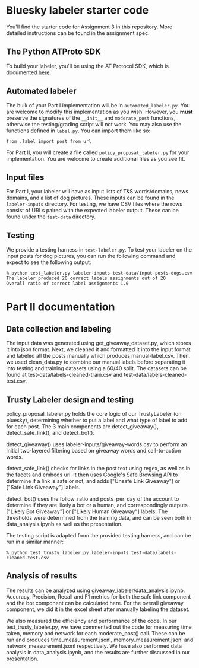 # Bluesky labeler starter code
You'll find the starter code for Assignment 3 in this repository. More detailed
instructions can be found in the assignment spec.

## The Python ATProto SDK
To build your labeler, you'll be using the AT Protocol SDK, which is documented [here](https://atproto.blue/en/latest/).

## Automated labeler
The bulk of your Part I implementation will be in `automated_labeler.py`. You are
welcome to modify this implementation as you wish. However, you **must**
preserve the signatures of the `__init__` and `moderate_post` functions,
otherwise the testing/grading script will not work. You may also use the
functions defined in `label.py`. You can import them like so:
```
from .label import post_from_url
```

For Part II, you will create a file called `policy_proposal_labeler.py` for your
implementation. You are welcome to create additional files as you see fit.

## Input files
For Part I, your labeler will have as input lists of T&S words/domains, news
domains, and a list of dog pictures. These inputs can be found in the
`labeler-inputs` directory. For testing, we have CSV files where the rows
consist of URLs paired with the expected labeler output. These can be found
under the `test-data` directory.

## Testing
We provide a testing harness in `test-labeler.py`. To test your labeler on the
input posts for dog pictures, you can run the following command and expect to
see the following output:

```
% python test_labeler.py labeler-inputs test-data/input-posts-dogs.csv
The labeler produced 20 correct labels assignments out of 20
Overall ratio of correct label assignments 1.0
```

# Part II documentation
## Data collection and labeling
The input data was generated using get_giveaway_dataset.py, which stores it into
json format. Next, we cleaned it and formatted it into the input format and 
labeled all the posts manually which produces manual-label.csv. Then, we used
clean_data.py to combine our manual labels before separating it into testing 
and training datasets using a 60/40 split. The datasets can be found at 
test-data/labels-cleaned-train.csv and test-data/labels-cleaned-test.csv.

## Trusty Labeler design and testing
policy_proposal_labeler.py holds the core logic of our TrustyLabeler (on bluesky), 
determining whether to put a label and what type of label to add for each post. 
The 3 main components are detect_giveaway(), detect_safe_link(), and detect_bot().

detect_giveaway() uses labeler-inputs/giveaway-words.csv to perform an initial
two-layered filtering based on giveaway words and call-to-action words.

detect_safe_link() checks for links in the post text using regex, as well as in
the facets and embeds uri. It then uses Google's Safe Browsing API to determine
if a link is safe or not, and adds ["Unsafe Link Giveaway"] or ["Safe Link Giveaway"]
labels.

detect_bot() uses the follow_ratio and posts_per_day of the account to determine if 
they are likely a bot or a human, and correspondingly outputs ["Likely Bot Giveaway"]
or ["Likely Human Giveaway"] labels. The thresholds were determined from the training
data, and can be seen both in data_analysis.ipynb as well as the presentation.

The testing script is adapted from the provided testing harness, and can be run 
in a similar manner:

```
% python test_trusty_labeler.py labeler-inputs test-data/labels-cleaned-test.csv
```

## Analysis of results
The results can be analyzed using giveaway_labeler/data_analysis.ipynb.
Accuracy, Precision, Recall and F1 metrics for both the safe link component
and the bot component can be calculated here. For the overall giveaway 
component, we did it in the excel sheet after manually labeling the dataset.

We also measured the efficiency and performance of the code. In our 
test_trusty_labeler.py, we have commented out the code for measuring time 
taken, memory and network for each moderate_post() call. These can be run
and produces time_measurement.jsonl, memory_measurement.jsonl and 
network_measurement.jsonl respectively. We have also performed data analysis
in data_analysis.ipynb, and the results are further discussed in our presentation.